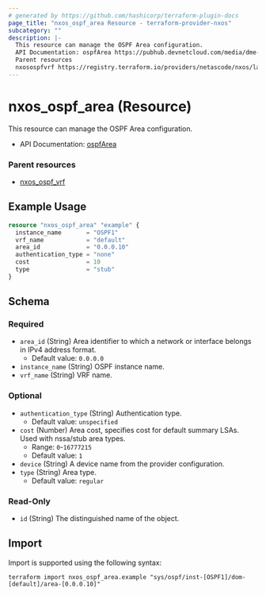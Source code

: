 ```yaml
---
# generated by https://github.com/hashicorp/terraform-plugin-docs
page_title: "nxos_ospf_area Resource - terraform-provider-nxos"
subcategory: ""
description: |-
  This resource can manage the OSPF Area configuration.
  API Documentation: ospfArea https://pubhub.devnetcloud.com/media/dme-docs-10-2-2/docs/Routing%20and%20Forwarding/ospf:Area/
  Parent resources
  nxosospfvrf https://registry.terraform.io/providers/netascode/nxos/latest/docs/resources/ospf_vrf
---
```


# nxos_ospf_area (Resource)

This resource can manage the OSPF Area configuration.

- API Documentation: [ospfArea](https://pubhub.devnetcloud.com/media/dme-docs-10-2-2/docs/Routing%20and%20Forwarding/ospf:Area/)

### Parent resources

- [nxos_ospf_vrf](https://registry.terraform.io/providers/netascode/nxos/latest/docs/resources/ospf_vrf)

## Example Usage

```terraform
resource "nxos_ospf_area" "example" {
  instance_name       = "OSPF1"
  vrf_name            = "default"
  area_id             = "0.0.0.10"
  authentication_type = "none"
  cost                = 10
  type                = "stub"
}
```

<!-- schema generated by tfplugindocs -->
## Schema

### Required

- `area_id` (String) Area identifier to which a network or interface belongs in IPv4 address format.
  - Default value: `0.0.0.0`
- `instance_name` (String) OSPF instance name.
- `vrf_name` (String) VRF name.

### Optional

- `authentication_type` (String) Authentication type.
  - Default value: `unspecified`
- `cost` (Number) Area cost, specifies cost for default summary LSAs. Used with nssa/stub area types.
  - Range: `0`-`16777215`
  - Default value: `1`
- `device` (String) A device name from the provider configuration.
- `type` (String) Area type.
  - Default value: `regular`

### Read-Only

- `id` (String) The distinguished name of the object.

## Import

Import is supported using the following syntax:

```shell
terraform import nxos_ospf_area.example "sys/ospf/inst-[OSPF1]/dom-[default]/area-[0.0.0.10]"
```
